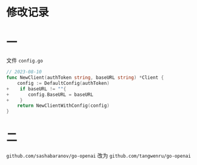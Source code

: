 # 修改记录

# 一
文件 `config.go`

```go
// 2023-08-10
func NewClient(authToken string, baseURL string) *Client {
    config := DefaultConfig(authToken)
+    if baseURL != ""{
+       config.BaseURL = baseURL
+    }
    return NewClientWithConfig(config)
}
```

# 二
`github.com/sashabaranov/go-openai` 改为 `github.com/tangwenru/go-openai`